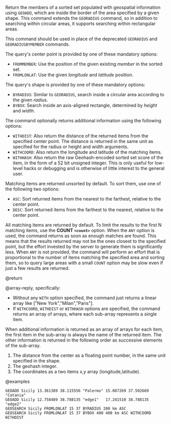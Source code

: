 Return the members of a sorted set populated with geospatial information using `GEOADD`, which are inside the border of the area specified by a given shape.
This command extends the `GEORADIUS` command, so in addition to searching within circular areas, it supports searching within rectangular areas.

This command should be used in place of the deprecated `GEORADIUS` and `GEORADIUSBYMEMBER` commands.

The query's center point is provided by one of these mandatory options:

* `FROMMEMBER`: Use the position of the given existing _member_ in the sorted set.
* `FROMLONLAT`: Use the given _longitude_ and _latitude_ position.

The query's shape is provided by one of these mandatory options:

* `BYRADIUS`: Similar to `GEORADIUS`, search inside a circular area according to the given _radius_.
* `BYBOX`: Search inside an axis-aligned rectangle, determined by _height_ and _width_.

The command optionally returns additional information using the following options:

* `WITHDIST`: Also return the distance of the returned items from the specified center point. The distance is returned in the same unit as specified for the radius or height and width arguments.
* `WITHCOORD`: Also return the longitude and latitude of the matching items.
* `WITHHASH`: Also return the raw Geohash-encoded sorted set score of the item, in the form of a 52 bit unsigned integer. This is only useful for low-level hacks or debugging and is otherwise of little interest to the general user.

Matching items are returned unsorted by default. To sort them, use one of the following two options:

* `ASC`: Sort returned items from the nearest to the farthest, relative to the center point.
* `DESC`: Sort returned items from the farthest to the nearest, relative to the center point.

All matching items are returned by default. To limit the results to the first N matching items, use the **COUNT `<count>`** option.
When the `ANY` option is used, the command returns as soon as enough matches are found.  This means that the results returned may not be the ones closest to the specified point, but the effort invested by the server to generate them is significantly less.
When `ANY` is not provided, the command will perform an effort that is proportional to the number of items matching the specified area and sorting them,
so to query large areas with a small `COUNT` option may be slow even if just a few results are returned.

@return

@array-reply, specifically:

* Without any `WITH` option specified, the command just returns a linear array like ["New York","Milan","Paris"].
* If `WITHCOORD`, `WITHDIST` or `WITHHASH` options are specified, the command returns an array of arrays, where each sub-array represents a single item.

When additional information is returned as an array of arrays for each item, the first item in the sub-array is always the name of the returned item. The other information is returned in the following order as successive elements of the sub-array.

1. The distance from the center as a floating point number, in the same unit specified in the shape.
2. The geohash integer.
3. The coordinates as a two items x,y array (longitude,latitude).

@examples

```cli
GEOADD Sicily 13.361389 38.115556 "Palermo" 15.087269 37.502669 "Catania"
GEOADD Sicily 12.758489 38.788135 "edge1"   17.241510 38.788135 "edge2" 
GEOSEARCH Sicily FROMLONLAT 15 37 BYRADIUS 200 km ASC
GEOSEARCH Sicily FROMLONLAT 15 37 BYBOX 400 400 km ASC WITHCOORD WITHDIST
```
